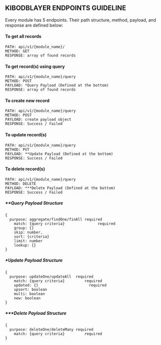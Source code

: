 ## KIBODBLAYER ENDPOINTS GUIDELINE

Every module has 5 endpoints. Their path structure, method, payload, and response are defined below:

#### To get all records

    PATH: api/v1/{module_name}/
    METHOD: GET
    RESPONSE: array of found records
    
#### To get record(s) using query

    PATH: api/v1/{module_name}/query
    METHOD: POST
    PAYLOAD: *Query Payload (Defined at the bottom)
    RESPONSE: array of found records
 
 #### To create new record
 
    PATH: api/v1/{module_name}/query
    METHOD: POST
    PAYLOAD: create payload object
    RESPONSE: Success / Failed
 
 #### To update record(s)

    PATH: api/v1/{module_name}/query
    METHOD: PUT
    PAYLOAD: **Update Payload (Defined at the bottom)
    RESPONSE: Success / Failed
 
 #### To delete record(s)

    PATH: api/v1/{module_name}/query
    METHOD: DELETE
    PAYLOAD: ***Delete Payload (Defined at the bottom)
    RESPONSE: Success / Failed
 
 ##### **Query Payload Structure
 
    {
      purpose: aggregate/findOne/finAll	required
	    match: {query criteria}			      required
	    group: {}	
	    skip: number,
	    sort: {criteria}
	    limit: number
	    lookup: {}
    }

##### *Update Payload Structure
 
    {
      purpose: updateOne/updateAll	required
	    match: {query criteria}		    required
	    updated: {}			              required
	    upsert: boolean			
	    multi: boolean
	    new: boolean
    }

##### ***Delete Payload Structure

    {
      purpose: deleteOne/deleteMany	required
	    match: {query criteria}		    required
    }
